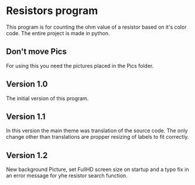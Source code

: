 # Resistors program

This program is for counting the ohm value of a resistor based on it's color code.
The entire project is made in python.

## Don't move Pics

For using this you need the pictures placed in the Pics folder.

## Version 1.0

The initial version of this program.

## Version 1.1

In this version the main theme was translation of the source code.
The only change other than translations are propper resizing of labels to fit correctly.

## Version 1.2

New background Picture, set FullHD screen size on startup and a typo fix in an error message for yhe resistor search function.